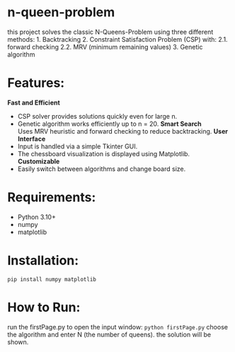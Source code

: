 # n-queen-problem

this project solves the classic N-Queens-Problem using three different methods:
    1. Backtracking
    2. Constraint Satisfaction Problem (CSP) with:
        2.1. forward checking
        2.2. MRV (minimum remaining values)
    3. Genetic algorithm 


# Features:
**Fast and Efficient**  
- CSP solver provides solutions quickly even for large n.
- Genetic algorithm works efficiently up to n = 20.
**Smart Search**  
Uses MRV heuristic and forward checking to reduce backtracking.
**User Interface**  
- Input is handled via a simple Tkinter GUI.  
- The chessboard visualization is displayed using Matplotlib.
**Customizable**  
- Easily switch between algorithms and change board size.


# Requirements:
- Python 3.10+
- numpy
- matplotlib

# Installation:
```pip install numpy matplotlib```


# How to Run:
run the firstPage.py to open the input window:
```python firstPage.py```
choose the algorithm and enter N (the number of queens).
the solution will be shown.

